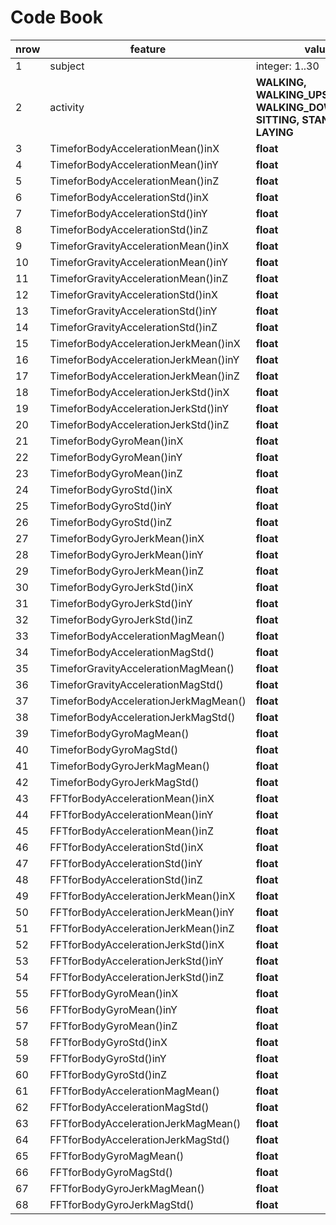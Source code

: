 ﻿# Code Book #

| nrow | feature  | value  |
| --  | -------  | ------  |
| 1   | subject  | integer: 1..30 |
| 2   | activity  | **WALKING, WALKING_UPSTAIRS, WALKING_DOWNSTAIRS, SITTING, STANDING, LAYING**  |
| 3   | TimeforBodyAccelerationMean()inX  | **float**  |
| 4   | TimeforBodyAccelerationMean()inY  | **float**  |
| 5   | TimeforBodyAccelerationMean()inZ  | **float**  |
| 6   | TimeforBodyAccelerationStd()inX  | **float**  |
| 7   | TimeforBodyAccelerationStd()inY  | **float**  |
| 8   | TimeforBodyAccelerationStd()inZ  | **float**  |
| 9   | TimeforGravityAccelerationMean()inX  | **float**  |
| 10  | TimeforGravityAccelerationMean()inY  | **float**  |
| 11  | TimeforGravityAccelerationMean()inZ  | **float**  |
| 12  | TimeforGravityAccelerationStd()inX  | **float**  |
| 13  | TimeforGravityAccelerationStd()inY  | **float**  |
| 14  | TimeforGravityAccelerationStd()inZ  | **float**  |
| 15  | TimeforBodyAccelerationJerkMean()inX  | **float**  |
| 16  | TimeforBodyAccelerationJerkMean()inY  | **float**  |
| 17  | TimeforBodyAccelerationJerkMean()inZ  | **float**  |
| 18  | TimeforBodyAccelerationJerkStd()inX  | **float**  |
| 19  | TimeforBodyAccelerationJerkStd()inY  | **float**  |
| 20  | TimeforBodyAccelerationJerkStd()inZ  | **float**  |
| 21  | TimeforBodyGyroMean()inX  | **float**  |
| 22  | TimeforBodyGyroMean()inY  | **float**  |
| 23  | TimeforBodyGyroMean()inZ  | **float**  |
| 24  | TimeforBodyGyroStd()inX  | **float**  |
| 25  | TimeforBodyGyroStd()inY  | **float**  |
| 26  | TimeforBodyGyroStd()inZ  | **float**  |
| 27  | TimeforBodyGyroJerkMean()inX  | **float**  |
| 28  | TimeforBodyGyroJerkMean()inY  | **float**  |
| 29  | TimeforBodyGyroJerkMean()inZ  | **float**  |
| 30  | TimeforBodyGyroJerkStd()inX  | **float**  |
| 31  | TimeforBodyGyroJerkStd()inY  | **float**  |
| 32  | TimeforBodyGyroJerkStd()inZ  | **float**  |
| 33  | TimeforBodyAccelerationMagMean()  | **float**  |
| 34  | TimeforBodyAccelerationMagStd()  | **float**  |
| 35  | TimeforGravityAccelerationMagMean()  | **float**  |
| 36  | TimeforGravityAccelerationMagStd()  | **float**  |
| 37  | TimeforBodyAccelerationJerkMagMean()  | **float**  |
| 38  | TimeforBodyAccelerationJerkMagStd()  | **float**  |
| 39  | TimeforBodyGyroMagMean()  | **float**  |
| 40  | TimeforBodyGyroMagStd()  | **float**  |
| 41  | TimeforBodyGyroJerkMagMean()  | **float**  |
| 42  | TimeforBodyGyroJerkMagStd()  | **float**  |
| 43  | FFTforBodyAccelerationMean()inX  | **float**  |
| 44  | FFTforBodyAccelerationMean()inY  | **float**  |
| 45  | FFTforBodyAccelerationMean()inZ  | **float**  |
| 46  | FFTforBodyAccelerationStd()inX  | **float**  |
| 47  | FFTforBodyAccelerationStd()inY  | **float**  |
| 48  | FFTforBodyAccelerationStd()inZ  | **float**  |
| 49  | FFTforBodyAccelerationJerkMean()inX  | **float**  |
| 50  | FFTforBodyAccelerationJerkMean()inY  | **float**  |
| 51  | FFTforBodyAccelerationJerkMean()inZ  | **float**  |
| 52  | FFTforBodyAccelerationJerkStd()inX  | **float**  |
| 53  | FFTforBodyAccelerationJerkStd()inY  | **float**  |
| 54  | FFTforBodyAccelerationJerkStd()inZ  | **float**  |
| 55  | FFTforBodyGyroMean()inX  | **float**  |
| 56  | FFTforBodyGyroMean()inY  | **float**  |
| 57  | FFTforBodyGyroMean()inZ  | **float**  |
| 58  | FFTforBodyGyroStd()inX  | **float**  |
| 59  | FFTforBodyGyroStd()inY  | **float**  |
| 60  | FFTforBodyGyroStd()inZ  | **float**  |
| 61  | FFTforBodyAccelerationMagMean()  | **float**  |
| 62  | FFTforBodyAccelerationMagStd()  | **float**  |
| 63  | FFTforBodyAccelerationJerkMagMean()  | **float**  |
| 64  | FFTforBodyAccelerationJerkMagStd()  | **float**  |
| 65  | FFTforBodyGyroMagMean()  | **float**  |
| 66  | FFTforBodyGyroMagStd()  | **float**  |
| 67  | FFTforBodyGyroJerkMagMean()  | **float**  |
| 68  | FFTforBodyGyroJerkMagStd()  | **float**  |